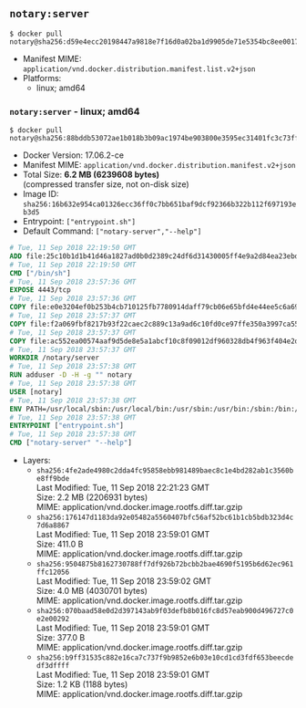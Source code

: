 ## `notary:server`

```console
$ docker pull notary@sha256:d59e4ecc20198447a9818e7f16d0a02ba1d9905de71e5354bc8ee0017304a244
```

-	Manifest MIME: `application/vnd.docker.distribution.manifest.list.v2+json`
-	Platforms:
	-	linux; amd64

### `notary:server` - linux; amd64

```console
$ docker pull notary@sha256:88bddb53072ae1b018b3b09ac1974be903800e3595ec31401fc3c73ffb66affd
```

-	Docker Version: 17.06.2-ce
-	Manifest MIME: `application/vnd.docker.distribution.manifest.v2+json`
-	Total Size: **6.2 MB (6239608 bytes)**  
	(compressed transfer size, not on-disk size)
-	Image ID: `sha256:16b632e954ca01326ecc36ff0c7bb651baf9dcf92366b322b112f697193eb3d5`
-	Entrypoint: `["entrypoint.sh"]`
-	Default Command: `["notary-server","--help"]`

```dockerfile
# Tue, 11 Sep 2018 22:19:50 GMT
ADD file:25c10b1d1b41d46a1827ad0b0d2389c24df6d31430005ff4e9a2d84ea23ebd42 in / 
# Tue, 11 Sep 2018 22:19:50 GMT
CMD ["/bin/sh"]
# Tue, 11 Sep 2018 23:57:36 GMT
EXPOSE 4443/tcp
# Tue, 11 Sep 2018 23:57:36 GMT
COPY file:e0e3204ef0b253b4cb710125fb7780914daff79cb06e65bfd4e44ee5c6a69a75 in /notary/server/ 
# Tue, 11 Sep 2018 23:57:37 GMT
COPY file:f2a069fbf8217b93f22caec2c889c13a9ad6c10fd0ce97ffe350a3997ca55804 in /notary/server/ 
# Tue, 11 Sep 2018 23:57:37 GMT
COPY file:ac552ea00574aaf9d5de8e5a1abcf10c8f09012df960328db4f963f404e2d409 in /notary/server/ 
# Tue, 11 Sep 2018 23:57:37 GMT
WORKDIR /notary/server
# Tue, 11 Sep 2018 23:57:38 GMT
RUN adduser -D -H -g "" notary
# Tue, 11 Sep 2018 23:57:38 GMT
USER [notary]
# Tue, 11 Sep 2018 23:57:38 GMT
ENV PATH=/usr/local/sbin:/usr/local/bin:/usr/sbin:/usr/bin:/sbin:/bin:/notary/server
# Tue, 11 Sep 2018 23:57:38 GMT
ENTRYPOINT ["entrypoint.sh"]
# Tue, 11 Sep 2018 23:57:38 GMT
CMD ["notary-server" "--help"]
```

-	Layers:
	-	`sha256:4fe2ade4980c2dda4fc95858ebb981489baec8c1e4bd282ab1c3560be8ff9bde`  
		Last Modified: Tue, 11 Sep 2018 22:21:23 GMT  
		Size: 2.2 MB (2206931 bytes)  
		MIME: application/vnd.docker.image.rootfs.diff.tar.gzip
	-	`sha256:176147d1183da92e05482a5560407bfc56af52bc61b1cb5bdb323d4c7d6a8867`  
		Last Modified: Tue, 11 Sep 2018 23:59:01 GMT  
		Size: 411.0 B  
		MIME: application/vnd.docker.image.rootfs.diff.tar.gzip
	-	`sha256:9504875b8162730788ff7df926b72bcbb2bae4690f5195b6d62ec961ffc12056`  
		Last Modified: Tue, 11 Sep 2018 23:59:02 GMT  
		Size: 4.0 MB (4030701 bytes)  
		MIME: application/vnd.docker.image.rootfs.diff.tar.gzip
	-	`sha256:070baad58e0d2d397143ab9f03defb8b016fc8d57eab900d496727c0e2e00292`  
		Last Modified: Tue, 11 Sep 2018 23:59:01 GMT  
		Size: 377.0 B  
		MIME: application/vnd.docker.image.rootfs.diff.tar.gzip
	-	`sha256:b9ff31535c882e16ca7c737f9b9852e6b03e10cd1cd3fdf653beecdedf3dffff`  
		Last Modified: Tue, 11 Sep 2018 23:59:01 GMT  
		Size: 1.2 KB (1188 bytes)  
		MIME: application/vnd.docker.image.rootfs.diff.tar.gzip
